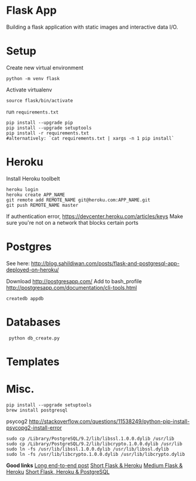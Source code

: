 # Flask App 

Building a flask application with static images and interactive data I/O.

# Setup 
Create new virtual environment
``` 
python -m venv flask
```

Activate virtualenv
```
source flask/bin/activate
```

run `requirements.txt`
```
pip install --upgrade pip
pip install --upgrade setuptools
pip install -r requirements.txt 
#alternatively: `cat requirements.txt | xargs -n 1 pip install`
```
# Heroku
Install Heroku toolbelt
```
heroku login
heroku create APP_NAME
git remote add REMOTE_NAME git@heroku.com:APP_NAME.git
git push REMOTE_NAME master
```
If authentication error, https://devcenter.heroku.com/articles/keys
Make sure you're not on a network that blocks certain ports

# Postgres
See here: http://blog.sahildiwan.com/posts/flask-and-postgresql-app-deployed-on-heroku/

Download http://postgresapp.com/
Add to bash_profile http://postgresapp.com/documentation/cli-tools.html
```
createdb appdb
```

# Databases
``` python db_create.py```

# Templates


# Misc.

```
pip install --upgrade setuptools
brew install postgresql
```

psycog2
http://stackoverflow.com/questions/11538249/python-pip-install-psycopg2-install-error
```
sudo cp /Library/PostgreSQL/9.2/lib/libssl.1.0.0.dylib /usr/lib
sudo cp /Library/PostgreSQL/9.2/lib/libcrypto.1.0.0.dylib /usr/lib
sudo ln -fs /usr/lib/libssl.1.0.0.dylib /usr/lib/libssl.dylib
sudo ln -fs /usr/lib/libcrypto.1.0.0.dylib /usr/lib/libcrypto.dylib
```

**Good links**
[Long end-to-end post](http://blog.miguelgrinberg.com/post/the-flask-mega-tutorial-part-iv-database)
[Short Flask & Heroku](http://blog.sahildiwan.com/posts/flask-and-postgresql-app-deployed-on-heroku/)
[Medium Flask & Heroku](https://realpython.com/blog/python/flask-by-example-part-1-project-setup/)
[Short Flask, Heroku & PostgreSQL](http://blog.y3xz.com/blog/2012/08/16/flask-and-postgresql-on-heroku)
